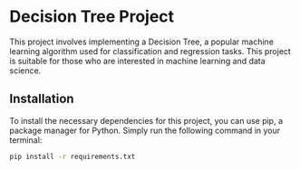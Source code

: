 # Decision Tree Project

This project involves implementing a Decision Tree, a popular machine learning algorithm used for classification and regression tasks. This project is suitable for those who are interested in machine learning and data science.

## Installation

To install the necessary dependencies for this project, you can use pip, a package manager for Python. Simply run the following command in your terminal:

```bash
pip install -r requirements.txt